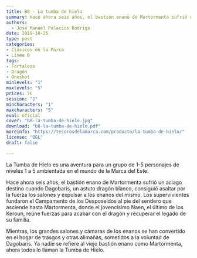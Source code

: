 ```yaml
---
title: B8 - La tumba de hielo
summary: Hace ahora seis años, el bastión enano de Martormenta sufrió un aciago destino cuando Dagobaris, un astuto dragón blanco, consiguió asaltar por la fuerza los salones y expulsar a los enanos del mismo. Los supervivientes fundaron el Campamento de los Desposeídos al pie del sendero que asciende hasta Martormenta, donde el jovencísimo Naen, el último de los Keroun, reúne fuerzas para acabar con el dragón y recuperar el legado de su familia.
authors:
  - José Manuel Palacios Rodrigo
date: 2019-10-25
type: post
categories:
- Clásicos de la Marca
- Línea B
tags:
- Fortaleza
- Dragón
- Oneshot
minlevels: "1"
maxlevels: "5"
prices: 7€
session: "2"
mincharacters: "1"
maxcharacters: "5"
eval: oficial
cover: "b8-la-tumba-de-hielo.jpg"
download: "b8-la-tumba-de-hielo.pdf"
moreinfo: "https://tesorosdelamarca.com/producto/la-tumba-de-hielo/"
license: "OGL"
draft: false

---
```

La Tumba de Hielo es una aventura para un grupo de 1-5 personajes de niveles 1 a 5 ambientada en el mundo de la Marca
del Este.

Hace ahora seis años, el bastión enano de Martormenta sufrió un aciago destino cuando Dagobaris, un astuto dragón blanco, consiguió asaltar por la fuerza los salones y expulsar a los enanos del mismo. Los supervivientes fundaron el Campamento de los Desposeídos al pie del sendero que asciende hasta Martormenta, donde el jovencísimo Naen, el último de los Keroun, reúne fuerzas para acabar con el dragón y recuperar el legado de su familia.

Mientras, los grandes salones y cámaras de los enanos se han convertido en el hogar de trasgos y otras alimañas, sometidos a la voluntad de Dagobaris. Ya nadie se refiere al viejo bastión enano como Martormenta, ahora todos lo llaman la Tumba de Hielo.
